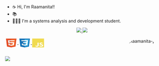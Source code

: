 - ☕ Hi, I'm Raamanita!!
- 📚
- 👩🏻‍💻 I'm a systems analysis and development student.


<!---
Raamanita/Raamanita is a ✨ special ✨ repository because its `README.md` (this file) appears on your GitHub profile.
You can click the Preview link to take a look at your changes.
--->


<div align="center">
  <a href="https://github.com/Raamanita">
  <img height="180em" src="https://github-readme-stats.vercel.app/api?username=raamanita&show_icons=true&theme=radical&include_all_commits=true&count_private=true"/>
  <img height="180em" src="https://github-readme-stats.vercel.app/api/top-langs/?username=raamanita&layout=compact&langs_count=7&theme=radical"/>
</div>

<div style="display: inline_block"> <br>
  <img align="center" alt="Raamanita-HTML" height="30" width="40" src="https://raw.githubusercontent.com/devicons/devicon/master/icons/html5/html5-original.svg">
  <img align="center" alt="Raamanita-CSS" height="30" width="40" src="https://raw.githubusercontent.com/devicons/devicon/master/icons/css3/css3-original.svg">
  <img align="center" alt="Raamanita-Js" height="30" width="40" src="https://raw.githubusercontent.com/devicons/devicon/master/icons/javascript/javascript-plain.svg">
  <img align="right" alt="Raamanita-pic" height="150" style="border-radius:50px;" src="https://media.discordapp.net/attachments/968995014308933733/974462819246420088/20220512_210647.gif">
</div>
  
  ##
 
<div> 
  <a href="https://www.linkedin.com/in/raamanita-rodrigues-8604b1234/" target="_blank"><img src="https://img.shields.io/badge/-LinkedIn-%230077B5?style=for-the-badge&logo=linkedin&logoColor=white" target="_blank"></a>                
</div>
